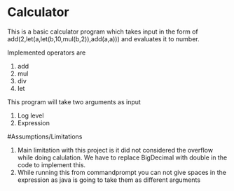 # Calculator

This is a basic calculator program which takes input in the form of add(2,let(a,let(b,10,mul(b,2)),add(a,a))) and evaluates it to number.

Implemented operators are

1. add
2. mul
3. div
4. let

This program will take two arguments as input

1. Log level
2. Expression


#Assumptions/Limitations

1. Main limitation with this project is it did not considered the overflow while doing calulation. We have to replace BigDecimal with double in the code to implement this.
2. While running this from commandprompt you can not give spaces in the expression as java is going to take them as different arguments
